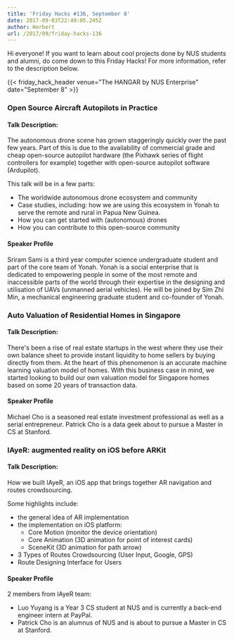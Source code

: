 ```yaml
---
title: 'Friday Hacks #136, September 8'
date: 2017-09-03T22:49:05.245Z
author: Herbert
url: /2017/09/friday-hacks-136
---
```


Hi everyone! If you want to learn about cool projects done by NUS students and alumni, do come down to this Friday Hacks! For more information, refer to the description below.

{{< friday_hack_header venue="The HANGAR by NUS Enterprise" date="September 8" >}}

### Open Source Aircraft Autopilots in Practice

#### Talk Description:

The autonomous drone scene has grown staggeringly quickly over the past few years. Part of this is due to the availability of commercial grade and cheap open-source autopilot hardware (the Pixhawk series of flight controllers for example) together with open-source autopilot software (Ardupilot).

This talk will be in a few parts:

- The worldwide autonomous drone ecosystem and community
- Case studies, including: how we are using this ecosystem in Yonah to serve the remote and rural in Papua New Guinea.
- How you can get started with (autonomous) drones
- How you can contribute to this open-source community

#### Speaker Profile

Sriram Sami is a third year computer science undergraduate student and part of the core team of Yonah. Yonah is a social enterprise that is dedicated to empowering people in some of the most remote and inaccessible parts of the world through their expertise in the designing and utilisation of UAVs (unmanned aerial vehicles). He will be joined by Sim Zhi Min, a mechanical engineering graduate student and co-founder of Yonah.

### Auto Valuation of Residential Homes in Singapore

#### Talk Description:

There's been a rise of real estate startups in the west where they use their own balance sheet to provide instant liquidity to home sellers by buying directly from them. At the heart of this phenomenon is an accurate machine learning valuation model of homes. With this business case in mind, we started looking to build our own valuation model for Singapore homes based on some 20 years of transaction data.

#### Speaker Profile

Michael Cho is a seasoned real estate investment professional as well as a serial entrepreneur. Patrick Cho is a data geek about to pursue a Master in CS at Stanford.

### lAyeR: augmented reality on iOS before ARKit

#### Talk Description:

How we built lAyeR, an iOS app that brings together AR navigation and routes crowdsourcing.

Some highlights include:

- the general idea of AR implementation
- the implementation on iOS platform:
  - Core Motion (monitor the device orientation)
  - Core Animation (3D animation for point of interest cards)
  - SceneKit (3D animation for path arrow)
- 3 Types of Routes Crowdsourcing (User Input, Google, GPS)
- Route Designing Interface for Users

#### Speaker Profile

2 members from lAyeR team:

- Luo Yuyang is a Year 3 CS student at NUS and is currently a back-end engineer intern at PayPal.
- Patrick Cho is an alumnus of NUS and is about to pursue a Master in CS at Stanford.
